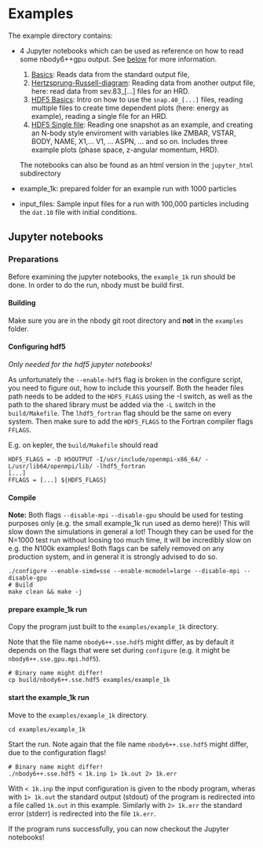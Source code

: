 # Examples

The example directory contains:

 - 4 Jupyter notebooks which can be used as reference on how to read some nbody6++gpu output. See [below](#jupyter-notebooks) for more information.
   1. [Basics](https://github.com/kaiwu-astro/Nbody6PPGPU-beijing/blob/stable/examples/01_Basics.ipynb): Reads data from the standard output file,
   2. [Hertzsprung-Russell-diagram](https://github.com/kaiwu-astro/Nbody6PPGPU-beijing/blob/stable/examples/02_Hertzsprung%E2%80%93Russell_diagram.ipynb): Reading data from another output file, here: read data from sev.83_[...] files for an HRD.
   3. [HDF5 Basics](https://github.com/kaiwu-astro/Nbody6PPGPU-beijing/blob/stable/examples/03_HDF5_Basics.ipynb): Intro on how to use the `snap.40_[...]` files, reading multiple files to create time dependent plots (here: energy as example), reading a single file for an HRD. 
   4. [HDF5 Single file](https://github.com/kaiwu-astro/Nbody6PPGPU-beijing/blob/dev/examples/readhdf5.ipynb): Reading one snapshot as an example, and creating an N-body style enviroment with variables like ZMBAR, VSTAR, BODY, NAME, X1,... V1, ... ASPN, ... and so on. Includes three example plots (phase space, z-angular momentum, HRD).
   
   The notebooks can also be found as an html version in the `jupyter_html` subdirectory

 - example_1k: prepared folder for an example run with 1000 particles
 - input_files: Sample input files for a run with 100,000 particles including the `dat.10` file with initial conditions.



## Jupyter notebooks
### Preparations
Before examining the jupyter notebooks, the `example_1k` run should be done. In order to do the run, nbody must be build first.

#### Building
Make sure you are in the nbody git root directory and **not** in the `examples` folder.

#### Configuring hdf5
*Only needed for the hdf5 jupyter notebooks!*

As unfortunately the `--enable-hdf5` flag is broken in the configure script, you need to figure out, how to include this yourself. Both the header files path needs to be added to the `HDF5_FLAGS` using the -I switch, as well as the path to the shared library must be added via the `-L` switch in the `build/Makefile`. The `lhdf5_fortran` flag should be the same on every system. Then make sure to add the `HDF5_FLAGS` to the Fortran compiler flags `FFLAGS`.

E.g. on kepler, the `build/Makefile` should read

    HDF5_FLAGS = -D H5OUTPUT -I/usr/include/openmpi-x86_64/ -L/usr/lib64/openmpi/lib/ -lhdf5_fortran
	[...]
	FFLAGS = [...] ${HDF5_FLAGS}

#### Compile

**Note:** Both flags `--disable-mpi` `--disable-gpu` should be used for testing purposes only (e.g. the small example_1k run used as demo here)! This will slow down the simulations in general a lot! Though they can be used for the N=1000 test run without loosing too much time, it will be incredibly slow on e.g. the N100k examples! Both flags can be safely removed on any production system, and in general it is strongly advised to do so.

    ./configure --enable-simd=sse --enable-mcmodel=large --disable-mpi --disable-gpu
	# Build 
	make clean && make -j

#### prepare example_1k run
Copy the program just built to the `examples/example_1k` directory.

Note that the file name `nbody6++.sse.hdf5` might differ, as by default it depends on the flags that were set during `configure` (e.g. it might be `nbody6++.sse.gpu.mpi.hdf5`).

	# Binary name might differ!
    cp build/nbody6++.sse.hdf5 examples/example_1k

#### start the example_1k run
Move to the `examples/example_1k` directory.

    cd examples/example_1k

Start the run. Note again that the file name `nbody6++.sse.hdf5` might differ, due to the configuration flags!

	# Binary name might differ!
    ./nbody6++.sse.hdf5 < 1k.inp 1> 1k.out 2> 1k.err

With `< 1k.inp` the input configuration is given to the nbody program, wheras with `1> 1k.out` the standard output (stdout) of the program is redirected into a file called `1k.out` in this example. Similarly with `2> 1k.err` the standard error (stderr) is redirected into the file `1k.err`.

If the program runs successfully, you can now checkout the Jupyter notebooks!

